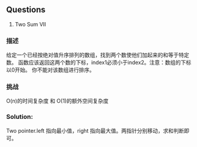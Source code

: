 ## Questions
1. Two Sum VII
###  描述
给定一个已经按绝对值升序排列的数组，找到两个数使他们加起来的和等于特定数。
函数应该返回这两个数的下标，index1必须小于index2。注意：数组的下标以0开始。
你不能对该数组进行排序。
### 挑战
O(n)的时间复杂度 和 O(1)的额外空间复杂度
### Solution:
Two pointer.left 指向最小值，right 指向最大值。两指针分别移动，求和判断即可。